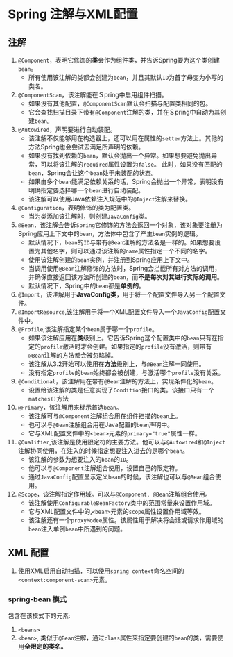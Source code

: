 # Spring 注解与XML配置

## 注解

1. `@Component`，表明它修饰的**类**会作为组件类，并告诉Spring要为这个类创建`bean`。
    * 所有使用该注解的类都会创建为`bean`，并且其默认`ID`为首字母变为小写的类名。
2. `@ComponentScan`，该注解能在Ｓpring中启用组件扫描。
    * 如果没有其他配置，`@ComponentScan`默认会扫描与配置类相同的包。
    * 它会查找扫描目录下带有`@Component`注解的类，并在Ｓpring中自动为其创建`bean`。
3. `@Autowired`，声明要进行自动装配。
    * 该注解不仅能够用在构造器上，还可以用在属性的`setter`方法上。其他的方法Spring也会尝试去满足所声明的依赖。
    * 如果没有找到依赖的`bean`，默认会抛出一个异常。如果想要避免抛出异常，可以将该注解的`required`属性设置为`false`。
        此时，如果没有匹配的`bean`，Spring会让这个`bean`处于未装配的状态。
    * 如果由多个`bean`能满足依赖关系的话，Spring会抛出一个异常，表明没有明确指定要选择哪一个`bean`进行自动装配。
    * 该注解可以使用Java依赖注入规范中的`@Inject`注解来替换。
4. `@Configuration`，表明修饰的类为配置类。
    * 当为类添加该注解时，则创建`JavaConfig`类。
5. `@Bean`，该注解会告诉`Spring`它修饰的方法会返回一个对象，该对象要注册为Spring应用上下文中的`bean`，方法体中包含了产生`bean`实例的逻辑。
    * 默认情况下，`bean`的`ID`与带有`@Bean`注解的方法名是一样的。如果想要设置为其他名字，则可以通过该注解的`name`属性指定一个不同的名字。
    * 使用该注解创建的`bean`实例，并注册到Spring应用上下文中。
    * 当调用使用`@Bean`注解修饰的方法时，Spring会拦截所有对方法的调用，并确保直接返回该方法所创建的`bean`，而**不是每次对其进行实际的调用**。
    * 默认情况下，Spring中的`bean`都是**单例的**。
6. `@Import`，该注解用于**JavaConfig类**，用于将一个配置文件导入另一个配置文件。
7. `@ImportResource`,该注解用于将一个XML配置文件导入一个`JavaConfig`配置文件中。
8. `@Profile`,该注解指定某个`bean`属于哪一个`profile`。
    * 如果该注解应用在**类**级别上。它告诉Spring这个配置类中的`bean`只有在指定的`profile`激活时才会创建。如果指定的`profile`没有激活，则带有`@Bean`注解的方法都会被忽略掉。
    * 该注解从3.2开始可以使用在**方法**级别上，与`@Bean`注解一同使用。
    * 没有指定`profile`的`bean`始终都会被创建，与激活哪个`profile`没有关系。
9. `@Conditional`，该注解用在带有`@Bean`注解的方法上，实现条件化的`bean`。
    * 设置给该注解的类是任意实现了`Condition`接口的类。该接口只有一个`matches()`方法
10. `@Primary`，该注解用来标示首选`bean`。
    * 该注解可与`@Component`注解组合用在组件扫描的`bean`上。
    * 也可以与`@Bean`注解组合用在Java配置的`bean`声明中。
    * 它与XML配置文件中的`<bean>`元素的`primary="true"`属性一样。
11. `@Qualifier`,该注解是使用限定符的主要方法。他可以与`@Autowired`和`@Inject`注解协同使用，在注入的时候指定想要注入进去的是哪个`bean`。
    * 该注解的参数为想要注入的`bean`的`ID`。
    * 他可以与`@Component`注解组合使用，设置自己的限定符。
    * 通过`JavaConfig`配置显示定义`bean`的时候，该注解也可以与`@Bean`组合使用。
12. `@Scope`，该注解指定作用域。可以与`@Component, @Bean`注解组合使用。
    * 该注解使用`ConfigurableBeanFactory`类中的范围常量来设置作用域。
    * 它与XML配置文件中的,`<bean>`元素的`scope`属性设置作用域等效。
    * 该注解还有一个`proxyModee`属性。该属性用于解决将会话或请求作用域的`bean`注入单例`bean`中所遇到的问题。
    
    
## XML 配置

1. 使用XML启用自动扫描，可以使用`spring context`命名空间的`<context:component-scan>`元素。

### spring-bean 模式

包含在该模式下的元素:
1. `<beans>`
2. `<bean>`, 类似于`@Bean`注解，通过`class`属性来指定要创建的`bean`的类，需要使用**全限定的类名。**